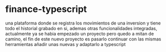 # finance-typescript
una plataforma donde se registra los movimientos de una inversion y tiene todo el historial grabado en si, ademas otras funcionalidades integradas, actualmente ya se habia empezado un proyecto pero quedo a mitan de camino, el fin de este nuevo proyecto es pasarlo continuar con las mismas herramientas añadir unas nuevas y adaptarlo a typescript
